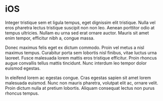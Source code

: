 # iOS
Integer tristique sem et ligula tempus, eget dignissim elit tristique.
Nulla vel eros pharetra lectus tristique suscipit non non leo.
Aenean porttitor odio at tempus ultricies.
Nullam eu urna sed erat ornare auctor.
Mauris sit amet enim tempor, efficitur nibh a, congue massa.

Donec maximus felis eget ex dictum commodo.
Proin vel metus a nisl maximus tempus.
Curabitur porta sem lobortis nisl finibus, vitae luctus urna laoreet.
Fusce malesuada lorem mattis eros tristique efficitur.
Proin rhoncus augue convallis tellus mattis tincidunt.
Nunc interdum leo tempor dolor euismod egestas.

In eleifend lorem ac egestas congue.
Cras egestas sapien sit amet lorem malesuada euismod.
Nunc non mauris pharetra, volutpat elit ac, ornare velit.
Proin dictum nulla at pretium lobortis.
Aliquam consequat lectus non purus rhoncus tempus.
